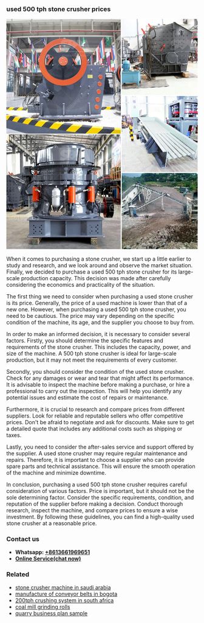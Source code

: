 <h3>used 500 tph stone crusher prices</h3><img src='1704951324.jpg' alt=''><p>When it comes to purchasing a stone crusher, we start up a little earlier to study and research, and we look around and observe the market situation. Finally, we decided to purchase a used 500 tph stone crusher for its large-scale production capacity. This decision was made after carefully considering the economics and practicality of the situation.</p><p>The first thing we need to consider when purchasing a used stone crusher is its price. Generally, the price of a used machine is lower than that of a new one. However, when purchasing a used 500 tph stone crusher, you need to be cautious. The price may vary depending on the specific condition of the machine, its age, and the supplier you choose to buy from.</p><p>In order to make an informed decision, it is necessary to consider several factors. Firstly, you should determine the specific features and requirements of the stone crusher. This includes the capacity, power, and size of the machine. A 500 tph stone crusher is ideal for large-scale production, but it may not meet the requirements of every customer.</p><p>Secondly, you should consider the condition of the used stone crusher. Check for any damages or wear and tear that might affect its performance. It is advisable to inspect the machine before making a purchase, or hire a professional to carry out the inspection. This will help you identify any potential issues and estimate the cost of repairs or maintenance.</p><p>Furthermore, it is crucial to research and compare prices from different suppliers. Look for reliable and reputable sellers who offer competitive prices. Don't be afraid to negotiate and ask for discounts. Make sure to get a detailed quote that includes any additional costs such as shipping or taxes.</p><p>Lastly, you need to consider the after-sales service and support offered by the supplier. A used stone crusher may require regular maintenance and repairs. Therefore, it is important to choose a supplier who can provide spare parts and technical assistance. This will ensure the smooth operation of the machine and minimize downtime.</p><p>In conclusion, purchasing a used 500 tph stone crusher requires careful consideration of various factors. Price is important, but it should not be the sole determining factor. Consider the specific requirements, condition, and reputation of the supplier before making a decision. Conduct thorough research, inspect the machine, and compare prices to ensure a wise investment. By following these guidelines, you can find a high-quality used stone crusher at a reasonable price.</p><h3>Contact us</h3><ul><li><strong>Whatsapp:&nbsp;<a href="https://wa.me/8613661969651">+8613661969651</a></strong></li><li><a href="https://swt.shibang-china.com/?git&amp;zhl&amp;used 500 tph stone crusher prices"><strong>Online Service(chat now)</strong></a></li></ul><h3>Related</h3><ul><li><a href='stone crusher machine in saudi arabia.md'>stone crusher machine in saudi arabia</a></li><li><a href='manufacture of conveyor belts in bogota.md'>manufacture of conveyor belts in bogota</a></li><li><a href='200tph crushing system in south africa.md'>200tph crushing system in south africa</a></li><li><a href='coal mill grinding rolls.md'>coal mill grinding rolls</a></li><li><a href='quarry business plan sample.md'>quarry business plan sample</a></li></ul>